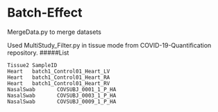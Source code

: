 # Batch-Effect


MergeData.py to merge datasets

Used MultiStudy_Filter.py in tissue mode from COVID-19-Quantification repository.
#####List 
```
Tissue2 SampleID
Heart   batch1_Control01_Heart_LV
Heart   batch1_Control01_Heart_RA
Heart   batch1_Control01_Heart_RV
NasalSwab       COVSUBJ_0001_1_P_HA
NasalSwab       COVSUBJ_0003_1_P_HA
NasalSwab       COVSUBJ_0009_1_P_HA
```
 
